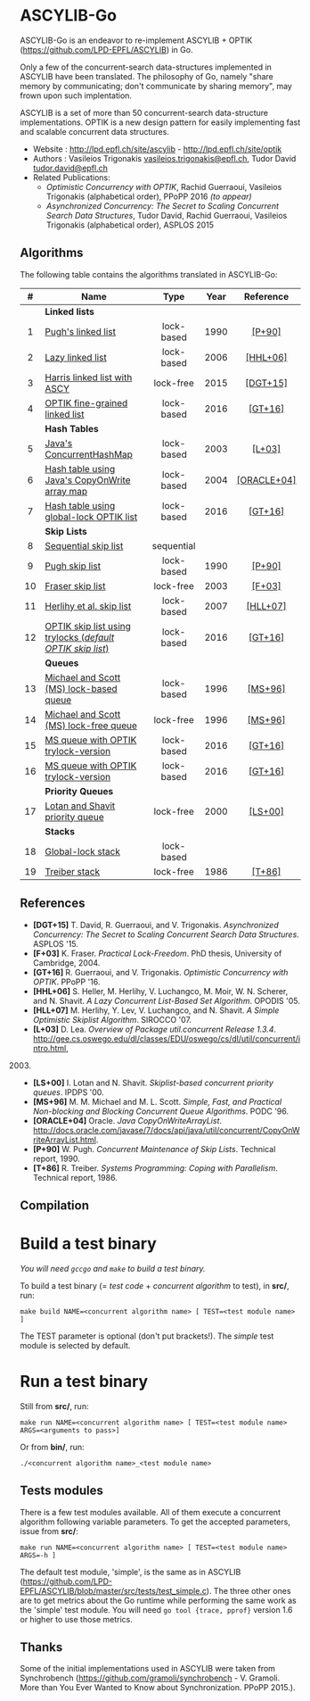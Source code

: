 ASCYLIB-Go
==========

ASCYLIB-Go is an endeavor to re-implement ASCYLIB + OPTIK (https://github.com/LPD-EPFL/ASCYLIB) in Go.

Only a few of the concurrent-search data-structures implemented in ASCYLIB have been translated.
The philosophy of Go, namely "share memory by communicating; don't communicate by sharing memory", may frown upon such implentation.

ASCYLIB is a set of more than 50 concurrent-search data-structure implementations.
OPTIK is a new design pattern for easily implementing fast and scalable concurrent data structures.

* Website             : http://lpd.epfl.ch/site/ascylib - http://lpd.epfl.ch/site/optik
* Authors             : Vasileios Trigonakis <vasileios.trigonakis@epfl.ch>,
                        Tudor David <tudor.david@epfl.ch>
* Related Publications:
  * *Optimistic Concurrency with OPTIK*,
    Rachid Guerraoui, Vasileios Trigonakis (alphabetical order),
  PPoPP 2016 *(to appear)*
  * *Asynchronized Concurrency: The Secret to Scaling Concurrent Search Data Structures*,
  Tudor David, Rachid Guerraoui, Vasileios Trigonakis (alphabetical order),
  ASPLOS 2015

Algorithms
----------

The following table contains the algorithms translated in ASCYLIB-Go:

| # |    Name                                                                               | Type       | Year | Reference                 |
|:-:|-----------|:-----:|:-----:|:-----:|
|| **Linked lists** ||||
|1|  [Pugh's linked list](./src/linkedlist_pugh.go)                                         | lock-based | 1990 | [[P+90]](#P+90)           |
|2|  [Lazy linked list](./src/linkedlist_lazy.go)                                           | lock-based | 2006 | [[HHL+06]](#HHL+06)       |
|3|  [Harris linked list with ASCY](./src/linkedlist_harris_opt.go)                         | lock-free  | 2015 | [[DGT+15]](#DGT+15)       |
|4|  [OPTIK fine-grained linked list](./src/linkedlist_optik.go)                            | lock-based | 2016 | [[GT+16]](#GT+16)         |
|| **Hash Tables** ||||
|5|  [Java's ConcurrentHashMap](./src/hashtable-java.go)                                    | lock-based | 2003 | [[L+03]](#L+03)           |
|6|  [Hash table using Java's CopyOnWrite array map](./src/hashtable-copy.go)               | lock-based | 2004 | [[ORACLE+04]](#ORACLE+04) |
|7|  [Hash table using global-lock OPTIK list](./src/hashtable-optik1.go)                   | lock-based | 2016 | [[GT+16]](#GT+16)         |
|| **Skip Lists** ||||
|8|  [Sequential skip list](./src/skiplist-seq.go)                                          | sequential |      |                           |
|9|  [Pugh skip list](./src/skiplist-pugh.go)                                               | lock-based | 1990 | [[P+90]](#P+90)           |
|10| [Fraser skip list](./src/skiplist-fraser.go)                                           | lock-free  | 2003 | [[F+03]](#F+03)           |
|11| [Herlihy et al. skip list](./src/skiplist-herlihy_lb.go)                               | lock-based | 2007 | [[HLL+07]](#HLL+07)       |
|12| [OPTIK skip list using trylocks (*default OPTIK skip list*)](./src/skiplist-optik1.go) | lock-based | 2016 | [[GT+16]](#GT+16)         |
|| **Queues** ||||
|13| [Michael and Scott (MS) lock-based queue](./src/queue-ms_lb.go)                        | lock-based | 1996 | [[MS+96]](#MS+96)         |
|14| [Michael and Scott (MS) lock-free queue](./src/queue-ms_lf.go)                         | lock-free  | 1996 | [[MS+96]](#MS+96)         |
|15| [MS queue with OPTIK trylock-version](./src/queue-optik1.go)                           | lock-based | 2016 | [[GT+16]](#GT+16)         |
|16| [MS queue with OPTIK trylock-version](./src/queue-optik2.go)                           | lock-based | 2016 | [[GT+16]](#GT+16)         |
|| **Priority Queues** ||||
|17| [Lotan and Shavit priority queue](./src/priorityqueue-lotanshavit_lf.go)               | lock-free  | 2000 | [[LS+00]](#LS+00)         |
|| **Stacks** ||||
|18| [Global-lock stack](./src/stack-lock.go)                                               | lock-based |      |                           |
|19| [Treiber stack](./src/stack-treiber.go)                                                | lock-free  | 1986 | [[T+86]](#T+86)           |

References
----------

* <a name="DGT+15">**[DGT+15]**</a>
T. David, R. Guerraoui, and V. Trigonakis.
*Asynchronized Concurrency: The Secret to Scaling Concurrent Search Data Structures*.
ASPLOS '15.
* <a name="F+03">**[F+03]**</a>
K. Fraser.
*Practical Lock-Freedom*.
PhD thesis, University of Cambridge, 2004.
* <a name="GT+16">**[GT+16]**</a>
R. Guerraoui, and V. Trigonakis.
*Optimistic Concurrency with OPTIK*.
PPoPP '16.
* <a name="HHL+06">**[HHL+06]**</a>
S. Heller, M. Herlihy, V. Luchangco, M. Moir, W. N. Scherer, and N. Shavit.
*A Lazy Concurrent List-Based Set Algorithm*.
OPODIS '05.
* <a name="HLL+07">**[HLL+07]**</a>
M. Herlihy, Y. Lev, V. Luchangco, and N. Shavit.
*A Simple Optimistic Skiplist Algorithm*.
SIROCCO '07.
* <a name="L+03">**[L+03]**</a>
D. Lea.
*Overview of Package util.concurrent Release 1.3.4*.
http://gee.cs.oswego.edu/dl/classes/EDU/oswego/cs/dl/util/concurrent/intro.html,
2003.
* <a name="LS+00">**[LS+00]**</a>
I. Lotan and N. Shavit.
*Skiplist-based concurrent priority queues*.
IPDPS '00.
* <a name="MS+96">**[MS+96]**</a>
M. M. Michael and M. L. Scott.
*Simple, Fast, and Practical Non-blocking and Blocking Concurrent Queue Algorithms*.
PODC '96.
* <a name="ORACLE+04">**[ORACLE+04]**</a>
Oracle.
*Java CopyOnWriteArrayList*.
http://docs.oracle.com/javase/7/docs/api/java/util/concurrent/CopyOnWriteArrayList.html.
* <a name="P+90">**[P+90]**</a>
W. Pugh.
*Concurrent Maintenance of Skip Lists*.
Technical report, 1990.
* <a name="T+86">**[T+86]**</a>
R. Treiber.
*Systems Programming: Coping with Parallelism*.
Technical report, 1986.

Compilation
-----------

# Build a test binary

*You will need `gccgo` and `make` to build a test binary.*

To build a test binary (= *test code* + *concurrent algorithm* to test), in **src/**, run:

    make build NAME=<concurrent algorithm name> [ TEST=<test module name> ]

The TEST parameter is optional (don't put brackets!).
The *simple* test module is selected by default.

# Run a test binary

Still from **src/**, run:

    make run NAME=<concurrent algorithm name> [ TEST=<test module name> ARGS=<arguments to pass>]

Or from **bin/**, run:

    ./<concurrent algorithm name>_<test module name>

Tests modules
-------------

There is a few test modules available.
All of them execute a concurrent algorithm following variable parameters.
To get the accepted parameters, issue from **src/**:

    make run NAME=<concurrent algorithm name> [ TEST=<test module name> ARGS=-h ]

The default test module, 'simple', is the same as in ASCYLIB (https://github.com/LPD-EPFL/ASCYLIB/blob/master/src/tests/test_simple.c).
The three other ones are to get metrics about the Go runtime while performing the same work as the 'simple' test module.
You will need `go tool {trace, pprof}` version 1.6 or higher to use those metrics.

Thanks
------

Some of the initial implementations used in ASCYLIB were taken from Synchrobench (https://github.com/gramoli/synchrobench -  V. Gramoli. More than You Ever Wanted to Know about Synchronization. PPoPP 2015.).
